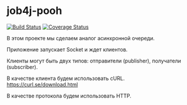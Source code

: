 # job4j-pooh

[![Build Status](https://app.travis-ci.com/Spirka/job4j_pooh.svg?branch=master)](https://app.travis-ci.com/Spirka/job4j_pooh)
[![Coverage Status](https://codecov.io/gh/Spirka/job4j-pooh/branch/master/graph/badge.svg)](https://codecov.io/gh/Spirka/job4j-pooh)


В этом проекте мы сделаем аналог асинхронной очереди.

Приложение запускает Socket и ждет клиентов.

Клиенты могут быть двух типов: отправители (publisher), получатели (subscriber).

В качестве клиента будем использовать cURL. https://curl.se/download.html

В качестве протокола будем использовать HTTP. 
